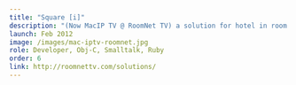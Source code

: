 ```yaml
---
title: "Square [i]"
description: "(Now MacIP TV @ RoomNet TV) a solution for hotel in room entertainment"
launch: Feb 2012
image: /images/mac-iptv-roomnet.jpg
role: Developer, Obj-C, Smalltalk, Ruby
order: 6
link: http://roomnettv.com/solutions/
---
```


